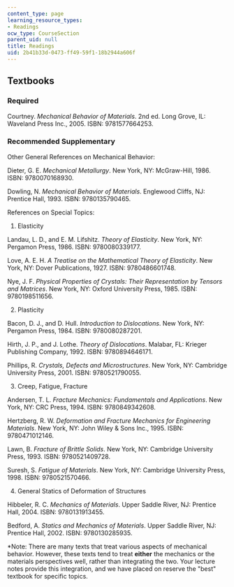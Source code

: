 ```yaml
---
content_type: page
learning_resource_types:
- Readings
ocw_type: CourseSection
parent_uid: null
title: Readings
uid: 2b41b33d-0473-ff49-59f1-18b2944a606f
---
```


Textbooks
---------

### Required

Courtney. _Mechanical Behavior of Materials_. 2nd ed. Long Grove, IL: Waveland Press Inc., 2005. ISBN: 9781577664253.

### Recommended Supplementary

Other General References on Mechanical Behavior:

Dieter, G. E. _Mechanical Metallurgy_. New York, NY: McGraw-Hill, 1986. ISBN: 9780070168930.

Dowling, N. _Mechanical Behavior of Materials_. Englewood Cliffs, NJ: Prentice Hall, 1993. ISBN: 9780135790465.

References on Special Topics:

1) Elasticity

Landau, L. D., and E. M. Lifshitz. _Theory of Elasticity_. New York, NY: Pergamon Press, 1986. ISBN: 9780080339177.

Love, A. E. H. _A Treatise on the Mathematical Theory of Elasticity_. New York, NY: Dover Publications, 1927. ISBN: 9780486601748.

Nye, J. F. _Physical Properties of Crystals: Their Representation by Tensors and Matrices_. New York, NY: Oxford University Press, 1985. ISBN: 9780198511656.

2) Plasticity

Bacon, D. J., and D. Hull. _Introduction to Dislocations_. New York, NY: Pergamon Press, 1984. ISBN: 9780080287201.

Hirth, J. P., and J. Lothe. _Theory of Dislocations_. Malabar, FL: Krieger Publishing Company, 1992. ISBN: 9780894646171.

Phillips, R. _Crystals, Defects and Microstructures_. New York, NY: Cambridge University Press, 2001. ISBN: 9780521790055.

3) Creep, Fatigue, Fracture

Andersen, T. L. _Fracture Mechanics: Fundamentals and Applications_. New York, NY: CRC Press, 1994. ISBN: 9780849342608.

Hertzberg, R. W. _Deformation and Fracture Mechanics for Engineering Materials_. New York, NY: John Wiley & Sons Inc., 1995. ISBN: 9780471012146.

Lawn, B. _Fracture of Brittle Solids_. New York, NY: Cambridge University Press, 1993. ISBN: 9780521409728.

Suresh, S. _Fatigue of Materials_. New York, NY: Cambridge University Press, 1998. ISBN: 9780521570466.

4) General Statics of Deformation of Structures

Hibbeler, R. C. _Mechanics of Materials_. Upper Saddle River, NJ: Prentice Hall, 2004. ISBN: 9780131913455.

Bedford, A. _Statics and Mechanics of Materials_. Upper Saddle River, NJ: Prentice Hall, 2002. ISBN: 9780130285935.

\*Note: There are many texts that treat various aspects of mechanical behavior. However, these texts tend to treat **either** the mechanics or the materials perspectives well, rather than integrating the two. Your lecture notes provide this integration, and we have placed on reserve the "best" textbook for specific topics.